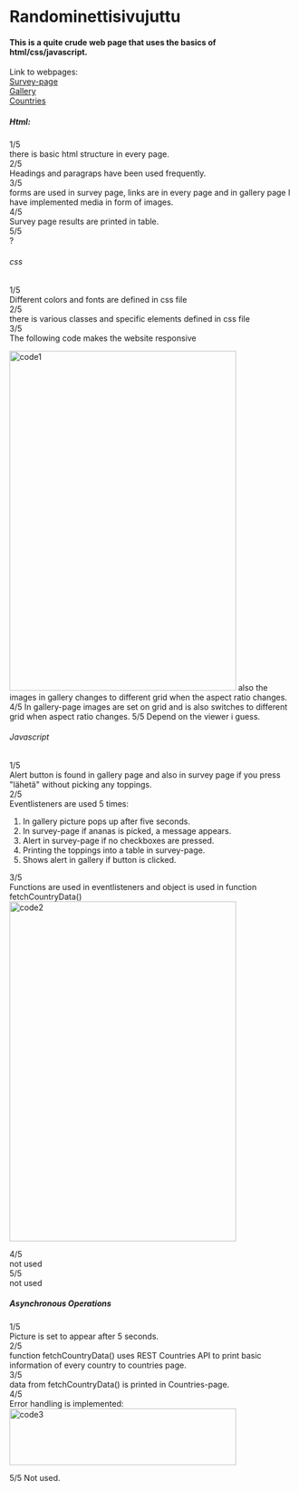 # Randominettisivujuttu
#### This is a quite crude web page that uses the basics of html/css/javascript.

Link to webpages:  
 [Survey-page](./survey.html)  
 [Gallery](./index.html)  
 [Countries](./countries.html)  


##### Html:
1/5  
there is basic html structure in every page.  
2/5  
Headings and paragraps have been used frequently.  
3/5  
forms are used in survey page, links are in every page and in gallery page I have implemented media in form of images.  
4/5  
Survey page results are printed in table.  
5/5  
?  
  
###### css  
1/5  
Different colors and fonts are defined in css file  
2/5  
there is various classes and specific elements defined in css file  
3/5  
The following code makes the website responsive  

<img src="https://github.com/R00YliK/Randominettisivujuttu/assets/127958381/8d220b90-0eb6-40eb-bb07-c5e406a82bed" width="400" height="600" alt="code1">  
also the images in gallery changes to different grid when the aspect ratio changes.  
4/5  
In gallery-page images are set on grid and is also switches to different grid when aspect ratio changes.  
5/5  
Depend on the viewer i guess.  

###### Javascript  
1/5  
Alert button is found in gallery page and also in survey page if you press "lähetä" without picking any toppings.  
2/5  
Eventlisteners are used 5 times:  
1. In gallery picture pops up after five seconds.
2. In survey-page if ananas is picked, a message appears.
3. Alert in survey-page if no checkboxes are pressed.
4. Printing the toppings into a table in survey-page.
5. Shows alert in gallery if button is clicked.  

3/5  
Functions are used in eventlisteners and object is used in function fetchCountryData()  
<img src="https://github.com/R00YliK/Randominettisivujuttu/assets/127958381/6ede4714-46eb-4c1a-98c2-b4ce17d4f45a" width="400" height="600" alt="code2">  

4/5  
not used  
5/5  
not used  

##### Asynchronous Operations  
1/5  
Picture is set to appear after 5 seconds.  
2/5  
function fetchCountryData() uses REST Countries API to print basic information of every country to countries page.  
3/5  
data from fetchCountryData() is printed in Countries-page.  
4/5  
Error handling is implemented:  
<img src="https://github.com/R00YliK/Randominettisivujuttu/assets/127958381/28eafa9b-3a73-4cd2-8f79-ca06565ad8e8" width="400" height="100" alt="code3">  

5/5 
Not used.  













